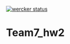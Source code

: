 [![wercker status](https://app.wercker.com/status/0d48a75b6b9a31b18516a99fc2561501/m "wercker status")](https://app.wercker.com/project/bykey/0d48a75b6b9a31b18516a99fc2561501)

# Team7_hw2

